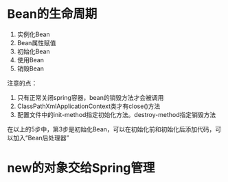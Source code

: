 # Bean的生命周期
1. 实例化Bean
2. Bean属性赋值
3. 初始化Bean
4. 使用Bean
5. 销毁Bean

注意的点：
1. 只有正常关闭spring容器，bean的销毁方法才会被调用
2. ClassPathXmlApplicationContext类才有close()方法
3. 配置文件中的init-method指定初始化方法。destroy-method指定销毁方法

在以上的5步中，第3步是初始化Bean，可以在初始化前和初始化后添加代码，可以加入“Bean后处理器”

# new的对象交给Spring管理
